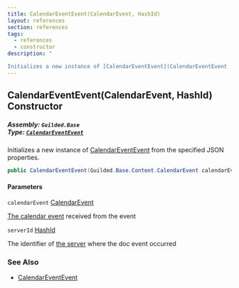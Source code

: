 ```yaml
---
title: CalendarEventEvent(CalendarEvent, HashId)
layout: references
section: references
tags:
  - references
  - constructor
description: "

Initializes a new instance of [CalendarEventEvent](CalendarEventEvent 'Guilded.Base.Events.CalendarEventEvent') from the specified JSON properties."
---
```


## CalendarEventEvent(CalendarEvent, HashId) Constructor
##### **Assembly:** `Guilded.Base`<br/>**Type:** [`CalendarEventEvent`](CalendarEventEvent 'Guilded.Base.Events.CalendarEventEvent')

Initializes a new instance of [CalendarEventEvent](CalendarEventEvent 'Guilded.Base.Events.CalendarEventEvent') from the specified JSON properties.

```csharp
public CalendarEventEvent(Guilded.Base.Content.CalendarEvent calendarEvent, Guilded.Base.HashId serverId);
```
#### Parameters

<a name='Guilded.Base.Events.CalendarEventEvent.CalendarEventEvent(Guilded.Base.Content.CalendarEvent,Guilded.Base.HashId).calendarEvent'></a>

`calendarEvent` [CalendarEvent](CalendarEvent 'Guilded.Base.Content.CalendarEvent')

[The calendar event](CalendarEvent 'Guilded.Base.Content.CalendarEvent') received from the event

<a name='Guilded.Base.Events.CalendarEventEvent.CalendarEventEvent(Guilded.Base.Content.CalendarEvent,Guilded.Base.HashId).serverId'></a>

`serverId` [HashId](HashId 'Guilded.Base.HashId')

The identifier of [the server](Server 'Guilded.Base.Servers.Server') where the doc event occurred

### See Also
- [CalendarEventEvent](CalendarEventEvent 'Guilded.Base.Events.CalendarEventEvent')